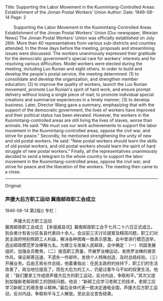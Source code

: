 Title: Supporting the Labor Movement in the Kuomintang-Controlled Areas: Establishment of the Jinnan Postal Workers' Union
Author:
Date: 1946-08-14
Page: 2

　　Supporting the Labor Movement in the Kuomintang-Controlled Areas
    Establishment of the Jinnan Postal Workers' Union
    [Our newspaper, Weixian News] The Jinnan Postal Workers' Union was officially established on July 26th. More than 40 representatives from various sub-districts and counties attended. In the three days before the meeting, proposals and streamlining issues were discussed. The workers unanimously expressed their gratitude for the democratic government's special care for workers' interests and for resolving various difficulties. Model workers were elected during the meeting, including Luo Runian and eight others. In order to build and develop the people's postal service, the meeting determined: (1) to consolidate and develop the organization, and strengthen member education; (2) to improve the quality of workers, launch the Luo Runian movement, promote Luo Runian's spirit of hard work, and ensure prompt delivery without losing a single piece of mail; to promote individual special creations and summarize experiences in a timely manner; (3) to develop business. Later, Director Wang gave a summary, emphasizing that with the support of the democratic government, the lives of workers have improved and their political status has been elevated. However, the workers in the Kuomintang-controlled areas are still living the lives of slaves, worse than animals. He said: "We must use our work achievements to support the labor movement in the Kuomintang-controlled areas, oppose the civil war, and strive for peace." Secondly, he mentioned strengthening the unity of new and old postal workers. He said: "New postal workers should learn the skills of old postal workers, and old postal workers should learn the spirit of hard struggle of new postal workers." Finally, all the representatives unanimously decided to send a telegram to the whole country to support the labor movement in the Kuomintang-controlled areas, oppose the civil war, and strive for peace and the liberation of the workers. The meeting then came to a close.



<hr /> 

Original: 


### 声援大后方职工运动  冀南邮政职工会成立

1946-08-14
第2版()
专栏：

　　声援大后方职工运动            
    冀南邮政职工会成立
    【本报威县讯】冀南邮政职工会于七月二十六日正式成立。到会者计有各分区各县代表四十余人。会议前三天讨论提案及精简问题，职工们对民主政府特别照顾工人利益，解决各种困难一致表示感激。会中曾进行模范选举，选出邮政模范罗汝楝等九名。为建立与发展人民邮政，会中确定：（一）巩固发展组织，加强会员教育。（二）提高职工质量，开展罗汝楝运动，发扬罗汝楝的艰苦作风，保证邮寄迅速，不遗失一件邮件。发扬个人特殊创造，及时总结经验。（三）开展业务。后由王局长作总结，他着重指出：在民主政府的扶持下，职工们的生活改善了，政治地位提高了。而在大后方的工人，仍是过着牛马不如的奴隶生活。他说：“我们要拿工作成绩声援大后方的职工运动，反对内战，争取和平。”其次又提到加强新老邮政职工的团结问题。他说：“新邮工应学习老邮工的技术，老邮工应学习新邮工的艰苦奋斗精神。”最后全体代表一致决定通电全国，声援大后方职工运动，反对内战，争取和平与工人解放。至此会议宣告结束。
